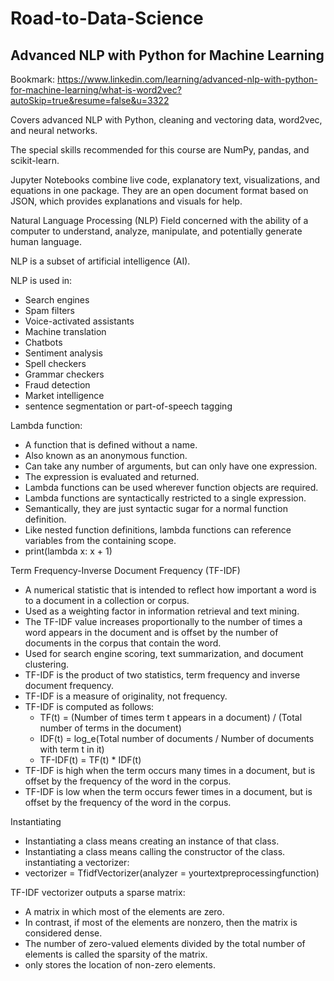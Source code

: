 # Road-to-Data-Science

## Advanced NLP with Python for Machine Learning

Bookmark: https://www.linkedin.com/learning/advanced-nlp-with-python-for-machine-learning/what-is-word2vec?autoSkip=true&resume=false&u=3322

Covers advanced NLP with Python, cleaning and vectoring data, word2vec, and neural networks.

The special skills recommended for this course are NumPy, pandas, and scikit-learn.

Jupyter Notebooks combine live code, explanatory text, visualizations, and equations in one package. They are an open document format based on JSON, which provides explanations and visuals for help.

Natural Language Processing (NLP)
Field concerned with the ability of a computer to understand, analyze, manipulate, and potentially generate human language.

NLP is a subset of artificial intelligence (AI).

NLP is used in:
- Search engines
- Spam filters
- Voice-activated assistants
- Machine translation
- Chatbots
- Sentiment analysis
- Spell checkers
- Grammar checkers
- Fraud detection
- Market intelligence
- sentence segmentation or part-of-speech tagging


Lambda function:
- A function that is defined without a name.
- Also known as an anonymous function.
- Can take any number of arguments, but can only have one expression.
- The expression is evaluated and returned.
- Lambda functions can be used wherever function objects are required.
- Lambda functions are syntactically restricted to a single expression.
- Semantically, they are just syntactic sugar for a normal function definition.
- Like nested function definitions, lambda functions can reference variables from the containing scope.
- print(lambda x: x + 1)

Term Frequency-Inverse Document Frequency (TF-IDF)
- A numerical statistic that is intended to reflect how important a word is to a document in a collection or corpus.
- Used as a weighting factor in information retrieval and text mining.
- The TF-IDF value increases proportionally to the number of times a word appears in the document and is offset by the number of documents in the corpus that contain the word.
- Used for search engine scoring, text summarization, and document clustering.
- TF-IDF is the product of two statistics, term frequency and inverse document frequency.
- TF-IDF is a measure of originality, not frequency.
- TF-IDF is computed as follows:
  - TF(t) = (Number of times term t appears in a document) / (Total number of terms in the document)
  - IDF(t) = log_e(Total number of documents / Number of documents with term t in it)
  - TF-IDF(t) = TF(t) * IDF(t)
- TF-IDF is high when the term occurs many times in a document, but is offset by the frequency of the word in the corpus.
- TF-IDF is low when the term occurs fewer times in a document, but is offset by the frequency of the word in the corpus.

Instantiating
- Instantiating a class means creating an instance of that class.
- Instantiating a class means calling the constructor of the class.
instantiating a vectorizer:
- vectorizer = TfidfVectorizer(analyzer = yourtextpreprocessingfunction)

TF-IDF vectorizer outputs a sparse matrix:
- A matrix in which most of the elements are zero.
- In contrast, if most of the elements are nonzero, then the matrix is considered dense.
- The number of zero-valued elements divided by the total number of elements is called the sparsity of the matrix.
- only stores the location of non-zero elements.





